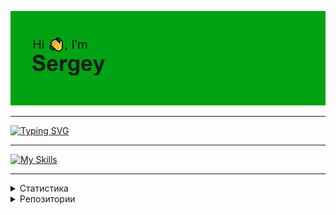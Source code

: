 ![](https://github.com/AltairArs/AltairArs/blob/main/header.png)

---

<!-- Анимированное описание -->
[![Typing SVG](https://readme-typing-svg.herokuapp.com?font=Space+Mono&pause=1000&color=F7EC00&width=435&lines=Computer+science+student)](https://git.io/typing-svg)

---

[![My Skills](https://skillicons.dev/icons?i=css,django,docker,git,github,graphql,html,idea,java,js,jquery,maven,mongodb,postgres,postman,py,rabbitmq,redis,sass,spring,sqlite,vue&perline=3)](https://skillicons.dev)

---

<details>
  <summary>
    Статистика
  </summary>

<!-- Кубки -->
[![trophy](https://github-profile-trophy.vercel.app/?username=AltairArs&theme=gruvbox)](https://github.com/ryo-ma/github-profile-trophy)
<!-- Сводка активности -->
[![GitHub Streak](https://github-readme-streak-stats.herokuapp.com/?user=AltairArs&locale=ru)](https://git.io/streak-stats)
<!--- Сводка языков -->
[![Top Langs](https://github-readme-stats.vercel.app/api/top-langs/?username=AltairArs&layout=compact&hide=roff&lang_count=10)](https://github.com/anuraghazra/github-readme-stats)
<!-- Статистика -->
![Anurag's GitHub stats](https://github-readme-stats.vercel.app/api?username=AltairArs&theme=merko)
  
</details>

<details>
  <summary>
    Репозитории
  </summary>

<!-- Репозитории -->
[![Readme Card](https://github-readme-stats.vercel.app/api/pin/?username=AltairArs&repo=Article-Management-System-v-L-1)](https://github.com/anuraghazra/github-readme-stats)
[![Readme Card](https://github-readme-stats.vercel.app/api/pin/?username=AltairArs&repo=Task-Management-System-v-L-1)](https://github.com/anuraghazra/github-readme-stats)

</details>
